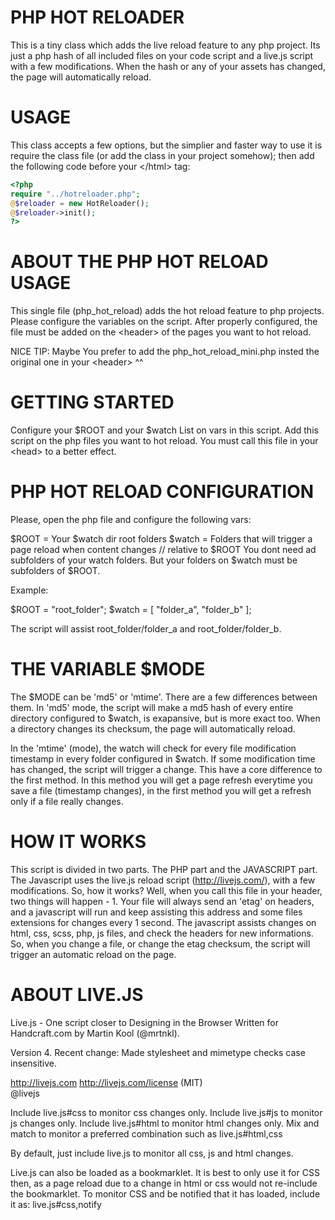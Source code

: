 # PHP HOT RELOADER

This is a tiny class which adds the live reload feature to any php project. Its just a php hash of all included files on your code script and a live.js script with a few modifications. When the hash or any of your assets has changed, the page will automatically reload.

# USAGE

This class accepts a few options, but the simplier and faster way to use it is require the class file (or add the class in your project somehow); then add the following code before your \</html> tag:

```php
<?php
require "../hotreloader.php";
@$reloader = new HotReloader();
@$reloader->init();
?>
```

# ABOUT THE PHP HOT RELOAD USAGE 

This single file (php_hot_reload) adds the hot reload feature to php projects. Please configure the variables on the script. 
After properly configured, the file must be added on the \<header> of the pages you want to hot reload.

NICE TIP: Maybe You prefer to add the php_hot_reload_mini.php insted the original one in your \<header> ^^

# GETTING STARTED

Configure your $ROOT and your $watch List on vars in this script. Add this script on the php
files you want to hot reload. You must call this file in your \<head> to a better effect.

# PHP HOT RELOAD CONFIGURATION

Please, open the php file and configure the following vars:

$ROOT  = Your $watch dir root folders
$watch = Folders that will trigger a page reload when content changes // relative to $ROOT
You dont need ad subfolders of your watch folders. But your folders on $watch must be subfolders of $ROOT.

Example:

$ROOT  = "root_folder";
$watch = [
  "folder_a",
  "folder_b"
]; 

The script will assist root_folder/folder_a and root_folder/folder_b.

# THE VARIABLE $MODE

The $MODE can be 'md5' or 'mtime'. There are a few differences between them. In 'md5' mode,
the script will make a md5 hash of every entire directory configured to $watch, is exapansive,
but is more exact too. When a directory changes its checksum, the page will automatically reload.

In the 'mtime' (mode), the watch will check for every file modification timestamp in every folder
configured in $watch. If some modification time has changed, the script will trigger a change. This
have a core difference to the first method. In this method you will get a page refresh everytime you
save a file (timestamp changes), in the first method you will get a refresh only if a file really changes.

# HOW IT WORKS

This script is divided in two parts. The PHP part and the JAVASCRIPT part. The Javascript uses the
live.js reload script (http://livejs.com/), with a few modifications. So, how it works? Well, when
you call this file in your header, two things will happen - 1. Your file will always send an 'etag'
on headers, and a javascript will run and keep assisting this address and some files extensions for 
changes every 1 second. The javascript assists changes on html, css, scss, php, js files, and check
the headers for new informations. So, when you change a file, or change the etag checksum, the script
will trigger an automatic reload on the page.

# ABOUT LIVE.JS

Live.js - One script closer to Designing in the Browser
Written for Handcraft.com by Martin Kool (@mrtnkl).

Version 4.
Recent change: Made stylesheet and mimetype checks case insensitive.

http://livejs.com
http://livejs.com/license (MIT)  
@livejs

Include live.js#css to monitor css changes only.
Include live.js#js to monitor js changes only.
Include live.js#html to monitor html changes only.
Mix and match to monitor a preferred combination such as live.js#html,css  

By default, just include live.js to monitor all css, js and html changes.

Live.js can also be loaded as a bookmarklet. It is best to only use it for CSS then,
as a page reload due to a change in html or css would not re-include the bookmarklet.
To monitor CSS and be notified that it has loaded, include it as: live.js#css,notify